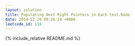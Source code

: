 ```yaml
---
layout: solution
title: Populating Next Right Pointers in Each test.Node
date: 2014-12-29 00:26:24 +0800
leetcode_id: 116
---
```

{% include_relative README.md %}
